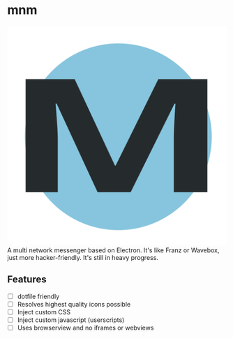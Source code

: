 # mnm
![](https://raw.githubusercontent.com/vviikk/mnm/master/assets/mnm-icon.svg?sanitize=true)
A multi network messenger based on Electron. It's like Franz or Wavebox, just more hacker-friendly. It's still in heavy progress.

## Features
- [ ] dotfile friendly
- [ ] Resolves highest quality icons possible
- [ ] Inject custom CSS
- [ ] Inject custom javascript (userscripts)
- [ ] Uses browserview and no iframes or webviews
<!--stackedit_data:
eyJoaXN0b3J5IjpbNTg4ODEzMzEzLC0xMDU5ODI3NjUyLDk3NT
EwMjI2NV19
-->